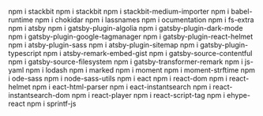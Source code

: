 npm i stackbit
npm i stackbit
npm i stackbit-medium-importer
npm i babel-runtime
npm i chokidar
npm i lassnames
npm i ocumentation
npm i fs-extra
npm i atsby
npm i gatsby-plugin-algolia
npm i gatsby-plugin-dark-mode
npm i gatsby-plugin-google-tagmanager
npm i gatsby-plugin-react-helmet
npm i atsby-plugin-sass
npm i atsby-plugin-sitemap
npm i gatsby-plugin-typescript
npm i atsby-remark-embed-gist
npm i gatsby-source-contentful
npm i gatsby-source-filesystem
npm i gatsby-transformer-remark
npm i js-yaml
npm i lodash
npm i marked
npm i moment
npm i moment-strftime
npm i ode-sass
npm i node-sass-utils
npm i eact
npm i react-dom
npm i react-helmet
npm i eact-html-parser
npm i eact-instantsearch
npm i react-instantsearch-dom
npm i react-player
npm i react-script-tag
npm i ehype-react
npm i sprintf-js
